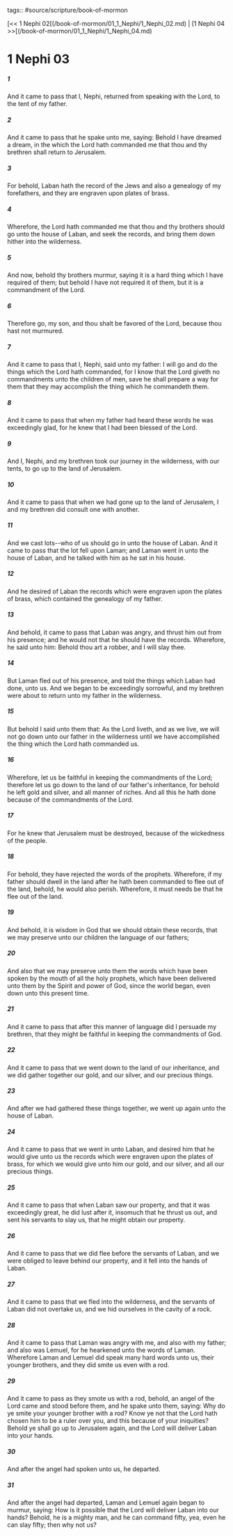 tags:: #source/scripture/book-of-mormon

[<< 1 Nephi 02[(/book-of-mormon/01_1_Nephi/1_Nephi_02.md) | [1 Nephi 04 >>[(/book-of-mormon/01_1_Nephi/1_Nephi_04.md)

# 1 Nephi 03

##### 1

And it came to pass that I, Nephi, returned from speaking with the Lord, to the tent of my father.

##### 2

And it came to pass that he spake unto me, saying: Behold I have dreamed a dream, in the which the Lord hath commanded me that thou and thy brethren shall return to Jerusalem.

##### 3

For behold, Laban hath the record of the Jews and also a genealogy of my forefathers, and they are engraven upon plates of brass.

##### 4

Wherefore, the Lord hath commanded me that thou and thy brothers should go unto the house of Laban, and seek the records, and bring them down hither into the wilderness.

##### 5

And now, behold thy brothers murmur, saying it is a hard thing which I have required of them; but behold I have not required it of them, but it is a commandment of the Lord.

##### 6

Therefore go, my son, and thou shalt be favored of the Lord, because thou hast not murmured.

##### 7

And it came to pass that I, Nephi, said unto my father: I will go and do the things which the Lord hath commanded, for I know that the Lord giveth no commandments unto the children of men, save he shall prepare a way for them that they may accomplish the thing which he commandeth them.

##### 8

And it came to pass that when my father had heard these words he was exceedingly glad, for he knew that I had been blessed of the Lord.

##### 9

And I, Nephi, and my brethren took our journey in the wilderness, with our tents, to go up to the land of Jerusalem.

##### 10

And it came to pass that when we had gone up to the land of Jerusalem, I and my brethren did consult one with another.

##### 11

And we cast lots--who of us should go in unto the house of Laban. And it came to pass that the lot fell upon Laman; and Laman went in unto the house of Laban, and he talked with him as he sat in his house.

##### 12

And he desired of Laban the records which were engraven upon the plates of brass, which contained the genealogy of my father.

##### 13

And behold, it came to pass that Laban was angry, and thrust him out from his presence; and he would not that he should have the records. Wherefore, he said unto him: Behold thou art a robber, and I will slay thee.

##### 14

But Laman fled out of his presence, and told the things which Laban had done, unto us. And we began to be exceedingly sorrowful, and my brethren were about to return unto my father in the wilderness.

##### 15

But behold I said unto them that: As the Lord liveth, and as we live, we will not go down unto our father in the wilderness until we have accomplished the thing which the Lord hath commanded us.

##### 16

Wherefore, let us be faithful in keeping the commandments of the Lord; therefore let us go down to the land of our father's inheritance, for behold he left gold and silver, and all manner of riches. And all this he hath done because of the commandments of the Lord.

##### 17

For he knew that Jerusalem must be destroyed, because of the wickedness of the people.

##### 18

For behold, they have rejected the words of the prophets. Wherefore, if my father should dwell in the land after he hath been commanded to flee out of the land, behold, he would also perish. Wherefore, it must needs be that he flee out of the land.

##### 19

And behold, it is wisdom in God that we should obtain these records, that we may preserve unto our children the language of our fathers;

##### 20

And also that we may preserve unto them the words which have been spoken by the mouth of all the holy prophets, which have been delivered unto them by the Spirit and power of God, since the world began, even down unto this present time.

##### 21

And it came to pass that after this manner of language did I persuade my brethren, that they might be faithful in keeping the commandments of God.

##### 22

And it came to pass that we went down to the land of our inheritance, and we did gather together our gold, and our silver, and our precious things.

##### 23

And after we had gathered these things together, we went up again unto the house of Laban.

##### 24

And it came to pass that we went in unto Laban, and desired him that he would give unto us the records which were engraven upon the plates of brass, for which we would give unto him our gold, and our silver, and all our precious things.

##### 25

And it came to pass that when Laban saw our property, and that it was exceedingly great, he did lust after it, insomuch that he thrust us out, and sent his servants to slay us, that he might obtain our property.

##### 26

And it came to pass that we did flee before the servants of Laban, and we were obliged to leave behind our property, and it fell into the hands of Laban.

##### 27

And it came to pass that we fled into the wilderness, and the servants of Laban did not overtake us, and we hid ourselves in the cavity of a rock.

##### 28

And it came to pass that Laman was angry with me, and also with my father; and also was Lemuel, for he hearkened unto the words of Laman. Wherefore Laman and Lemuel did speak many hard words unto us, their younger brothers, and they did smite us even with a rod.

##### 29

And it came to pass as they smote us with a rod, behold, an angel of the Lord came and stood before them, and he spake unto them, saying: Why do ye smite your younger brother with a rod? Know ye not that the Lord hath chosen him to be a ruler over you, and this because of your iniquities? Behold ye shall go up to Jerusalem again, and the Lord will deliver Laban into your hands.

##### 30

And after the angel had spoken unto us, he departed.

##### 31

And after the angel had departed, Laman and Lemuel again began to murmur, saying: How is it possible that the Lord will deliver Laban into our hands? Behold, he is a mighty man, and he can command fifty, yea, even he can slay fifty; then why not us?
